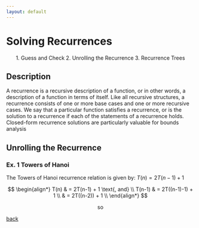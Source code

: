 ```yaml
---
layout: default
---
```


# Solving Recurrences

<p align="center">
  1. Guess and Check
  2. Unrolling the Recurrence
  3. Recurrence Trees
</p>

## Description

A recurrence is a recursive description of a function, or in other words, a description of a function in terms of itself. Like all recursive structures, a recurrence consists of one or more base cases and one or more recursive cases. We say that a particular function satisfies a recurrence, or is the solution to a recurrence if each of the statements of a recurrence holds. Closed-form recurrence solutions are particularly valuable for bounds analysis 

## Unrolling the Recurrence
### Ex. 1 Towers of Hanoi
The Towers of Hanoi recurrence relation is given by: $T(n) = 2T(n-1) + 1$

$$
\begin{align*}
T(n) & = 2T(n-1) + 1 \text{, and} \\
T(n-1) & = 2T((n-1)-1) + 1 \\
& = 2T((n-2)) + 1 \\
\end{align*}
$$
<center>so</center>



[back](./)

